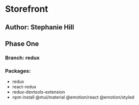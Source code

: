 # Storefront

## Author: Stephanie Hill

## Phase One

### Branch: redux

### Packages:

- redux
- react-redux
- redux-devtools-extension
- npm install @mui/material @emotion/react @emotion/styled

<!-- ![]() -->